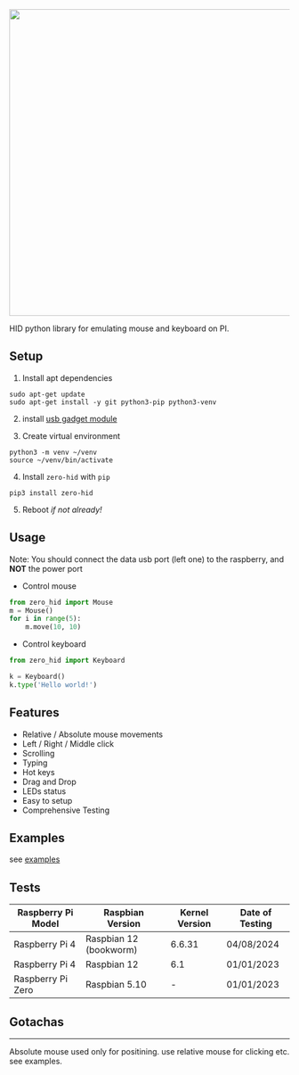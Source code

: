
<img width=550 src="https://github.com/thewh1teagle/zero-hid/assets/61390950/13608efd-15c1-4fdd-86b5-e411e15fa638">

HID python library for emulating mouse and keyboard on PI.


## Setup

1. Install apt dependencies

```console
sudo apt-get update
sudo apt-get install -y git python3-pip python3-venv
```  

2. install [usb gadget module](https://github.com/thewh1teagle/zero-hid/tree/main/usb_gadget#usb-gadget-module-configuration-for-zero-hid)

3. Create virtual environment

```console
python3 -m venv ~/venv
source ~/venv/bin/activate
```

4. Install `zero-hid` with `pip`
```console
pip3 install zero-hid
```
5. Reboot *if not already!*

## Usage
Note: You should connect the data usb port (left one) to the raspberry, and **NOT** the power port  
  
- Control mouse
```python
from zero_hid import Mouse
m = Mouse()
for i in range(5):
    m.move(10, 10)
```
- Control keyboard
```python
from zero_hid import Keyboard

k = Keyboard()
k.type('Hello world!')
```

## Features
- Relative / Absolute mouse movements
- Left / Right / Middle click
- Scrolling
- Typing
- Hot keys
- Drag and Drop
- LEDs status
- Easy to setup
- Comprehensive Testing

## Examples
see [examples](examples)

## Tests

| Raspberry Pi Model | Raspbian Version      | Kernel Version | Date of Testing |
|--------------------|-----------------------|----------------|-----------------|
| Raspberry Pi 4     | Raspbian 12 (bookworm)| 6.6.31         | 04/08/2024      |
| Raspberry Pi 4     | Raspbian 12           | 6.1            | 01/01/2023      |
| Raspberry Pi Zero  | Raspbian 5.10         | -              | 01/01/2023      |

## Gotachas

---
Absolute mouse used only for positining. use relative mouse for clicking etc. see examples.